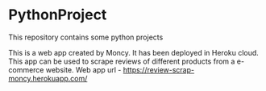 # PythonProject
This repository contains some python projects

This is a web app created by Moncy.
It has been deployed in Heroku cloud. This app can be used to scrape reviews of different products from a e-commerce website.
Web app url - https://review-scrap-moncy.herokuapp.com/
